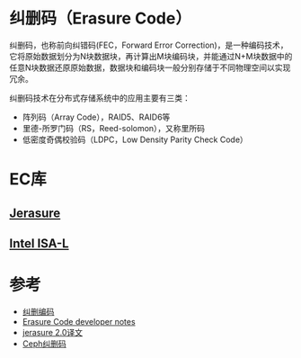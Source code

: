 # 纠删码（Erasure Code）
纠删码，也称前向纠错码(FEC，Forward Error Correction)，是一种编码技术，它将原始数据划分为N块数据块，再计算出M块编码块，并能通过N+M块数据中的任意N块数据还原原始数据，数据块和编码块一般分别存储于不同物理空间以实现冗余。

纠删码技术在分布式存储系统中的应用主要有三类：
 - 阵列码（Array Code），RAID5、RAID6等
 - 里德-所罗门码（RS，Reed-solomon），又称里所码
 - 低密度奇偶校验码（LDPC，Low Density Parity Check Code）

# EC库
## [Jerasure](http://jerasure.org/)
## [Intel ISA-L](http://www.intel.com/content/www/us/en/storage/erasure-code-isa-l-solution-video.html)

# 参考
 * [纠删编码](http://docs.ceph.org.cn/architecture/#index-11)
 * [Erasure Code developer notes](https://github.com/ceph/ceph/blob/40059e12af88267d0da67d8fd8d9cd81244d8f93/doc/dev/osd_internals/erasure_coding/developer_notes.rst)
 * [jerasure 2.0译文](https://www.cnblogs.com/pcxie/p/7750074.html)
 * [Ceph纠删码](https://my.oschina.net/xiaozhublog/blog/4941400)
